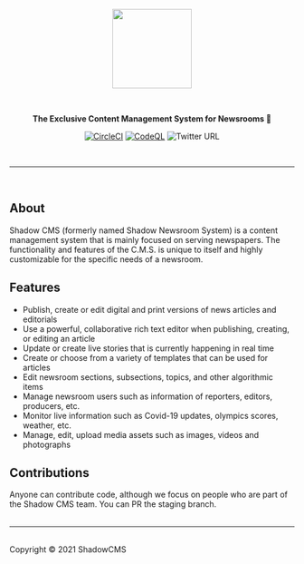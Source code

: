 <br />
<br />
<br />
<a href="https://shadowcms.com">
  <p align="center">
   <img height=140 src="https://ik.imagekit.io/drs/shadowcms/logo-banner_F1OVsXHIm_.svg" />
  </p>
</a>
<br />
<p align="center">
  <strong>The Exclusive Content Management System for Newsrooms 🚀</strong>
</p>
<div align="center">

[![CircleCI](https://circleci.com/gh/shadowcms/shadow/tree/staging.svg?style=shield)](https://circleci.com/gh/shadowcms/shadow/tree/staging)
[![CodeQL](https://github.com/shadowcms/shadow/actions/workflows/codeql-analysis.yml/badge.svg)](https://github.com/shadowcms/shadow/actions/workflows/codeql-analysis.yml)
![Twitter URL](https://img.shields.io/twitter/url?label=Tweet%20%40shadowcms&style=social&url=https%3A%2F%2Fshields.io%2Ftwitter%2Fshadowcms)

</div>
<br />
<hr />
<br />

## About

Shadow CMS (formerly named Shadow Newsroom System) is a content management system that is
mainly focused on serving newspapers. The functionality and features of the C.M.S. is
unique to itself and highly customizable for the specific needs of a newsroom.

## Features

- Publish, create or edit digital and print versions of news articles and editorials
- Use a powerful, collaborative rich text editor when publishing, creating, or editing an
  article
- Update or create live stories that is currently happening in real time
- Create or choose from a variety of templates that can be used for articles
- Edit newsroom sections, subsections, topics, and other algorithmic items
- Manage newsroom users such as information of reporters, editors, producers, etc.
- Monitor live information such as Covid-19 updates, olympics scores, weather, etc.
- Manage, edit, upload media assets such as images, videos and photographs

## Contributions

Anyone can contribute code, although we focus on people who are part of the Shadow CMS
team. You can PR the staging branch. <br /> <br />

<hr />
<br />
Copyright © 2021 ShadowCMS
